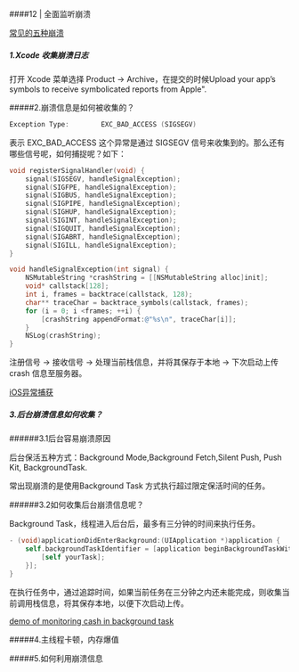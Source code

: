 ####12 | 全面监听崩溃

[常见的五种崩溃](<https://www.apteligent.com/technical-resource/top-5-most-frequent-crashes-on-ios/>)

##### 1.Xcode 收集崩溃日志

打开 Xcode 菜单选择 Product -> Archive，在提交的时候Upload your app’s symbols to receive symbolicated reports from Apple".



#####2.崩溃信息是如何被收集的？

```objective-c
Exception Type:        EXC_BAD_ACCESS (SIGSEGV)
```

表示 EXC_BAD_ACCESS 这个异常是通过 SIGSEGV 信号来收集到的。那么还有哪些信号呢，如何捕捉呢？如下：

```objective-c
void registerSignalHandler(void) {
    signal(SIGSEGV, handleSignalException);
    signal(SIGFPE, handleSignalException);
    signal(SIGBUS, handleSignalException);
    signal(SIGPIPE, handleSignalException);
    signal(SIGHUP, handleSignalException);
    signal(SIGINT, handleSignalException);
    signal(SIGQUIT, handleSignalException);
    signal(SIGABRT, handleSignalException);
    signal(SIGILL, handleSignalException);
}

void handleSignalException(int signal) {
    NSMutableString *crashString = [[NSMutableString alloc]init];
    void* callstack[128];
    int i, frames = backtrace(callstack, 128);
    char** traceChar = backtrace_symbols(callstack, frames);
    for (i = 0; i <frames; ++i) {
        [crashString appendFormat:@"%s\n", traceChar[i]];
    }
    NSLog(crashString);
}

```



注册信号 -> 接收信号 -> 处理当前栈信息，并将其保存于本地 -> 下次启动上传 crash 信息至服务器。

[iOS异常捕获](http://www.iosxxx.com/blog/2015-08-29-iosyi-chang-bu-huo.html)



##### 3.后台崩溃信息如何收集？

######3.1后台容易崩溃原因

后台保活五种方式：Background Mode,Background Fetch,Silent Push, Push Kit, BackgroundTask.



常出现崩溃的是使用Background Task 方式执行超过限定保活时间的任务。

######3.2如何收集后台崩溃信息呢？

Background Task，线程进入后台后，最多有三分钟的时间来执行任务。

```objective-c
- (void)applicationDidEnterBackground:(UIApplication *)application {
    self.backgroundTaskIdentifier = [application beginBackgroundTaskWithExpirationHandler:^( void) {
        [self yourTask];
    }];
}

```

在执行任务中，通过追踪时间，如果当前任务在三分钟之内还未能完成，则收集当前调用栈信息，将其保存本地，以便下次启动上传。

[demo of monitoring cash in background task](./testProject/CapturedCrash)

#####4.主线程卡顿，内存爆值



#####5.如何利用崩溃信息



